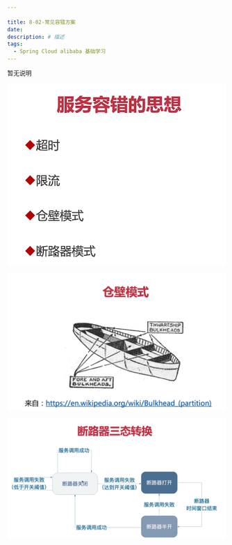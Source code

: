 ```yaml
---

title: 8-02-常见容错方案
date: 
description: # 描述
tags: 
  - Spring Cloud alibaba 基础学习
---
```


暂无说明

<!-- more -->

![image-20210322223935586](8-02-常见容错方案/image-20210322223935586.png)

![image-20210322224017552](8-02-常见容错方案/image-20210322224017552.png)

![image-20210322224037841](8-02-常见容错方案/image-20210322224037841.png)